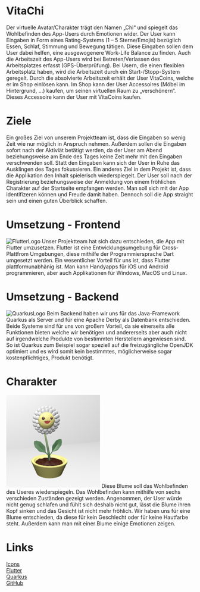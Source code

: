# VitaChi
Der virtuelle Avatar/Charakter trägt den Namen „Chi“ und spiegelt das Wohlbefinden des App-Users durch Emotionen wider. Der User kann Eingaben in Form eines Rating-Systems (1 – 5 Sterne/Emojis) bezüglich Essen, Schlaf, Stimmung und Bewegung tätigen.
Diese Eingaben sollen dem User dabei helfen, eine ausgewogenere Work-Life Balance zu finden.
Auch die Arbeitszeit des App-Users wird bei Betreten/Verlassen des Arbeitsplatzes erfasst (GPS-Überprüfung). Bei Usern, die einen flexiblen Arbeitsplatz haben, wird die Arbeitszeit durch ein Start-/Stopp-System geregelt. Durch die absolvierte Arbeitszeit erhält der User VitaCoins, welche er im Shop einlösen kann.
Im Shop kann der User Accessoires (Möbel im Hintergrund, …) kaufen, um seinen virtuellen Raum zu „verschönern“. Dieses Accessoire kann der User mit VitaCoins kaufen.

# Ziele
Ein großes Ziel von unserem Projektteam ist, dass die Eingaben so wenig Zeit wie nur möglich in Anspruch nehmen. Außerdem sollen die Eingaben sofort nach der Aktiviät betätigt werden, da der User am Abend beziehungsweise am Ende des Tages keine Zeit mehr mit den Eingaben verschwenden soll. Statt den Eingaben kann sich der User in Ruhe das Ausklingen des Tages fokussieren. 
Ein anderes Ziel in dem Projekt ist, dass die Applikation den Inhalt spielerisch wiederspiegelt. Der User soll nach der Registrierung beziehungsweise der Anmeldung von einem fröhlichen Charakter auf der Startseite empfangen werden. Man soll sich mit der App identifizeren können und Freude damit haben. Dennoch soll die App straight sein und einen guten Überblick schaffen.

# Umsetzung - Frontend
<img src="http://dartapps.de/wp-content/uploads/2020/01/Google-flutter-logo.png" alt="FlutterLogo" width="20%">
Unser Projektteam hat sich dazu entschieden, die App mit Flutter umzusetzen. Flutter ist eine Entwicklungsumgebung für Cross-Plattfrom Umgebungen, diese mithilfe der Programmiersprache Dart umgesetzt werden. Ein wesentlicher Vorteil für uns ist, dass Flutter plattformunabhänig ist. Man kann Handyapps für iOS und Android programmieren, aber auch Applikationen für Windows, MacOS und Linux.

# Umsetzung - Backend
<img src="https://design.jboss.org/quarkus/logo/final/PNG/quarkus_logo_horizontal_rgb_1280px_default.png" alt="QuarkusLogo" width="20%">
Beim Backend haben wir uns für das Java-Framework Quarkus als Server und für eine Apache Derby als Datenbank entschieden. Beide Systeme sind für uns von großem Vorteil, da sie einerseits alle Funktionen bieten welche wir benötigen und andererseits aber auch nicht auf irgendwelche Produkte von bestimmten Herstellern angewiesen sind. So ist Quarkus zum Beispiel sogar speziell auf die freizugängliche OpenJDK optimiert und es wird somit kein bestimmtes, möglicherweise sogar kostenpflichtiges, Produkt benötigt.

# Charakter
<img src="https://github.com/MoBoldi/VitaChi/blob/main/Avatar/Prototyp_Screenshot_1.12.20.png" alt="Avatar" width="50%">
Diese Blume soll das Wohlbefinden des Useres wiederspiegeln. Das Wohlbefinden kann mithilfe von sechs verschieden Zuständen gezeigt werden. Angenommen, der User würde nicht genug schlafen und fühlt sich deshalb nicht gut, lässt die Blume ihren Kopf sinken und das Gesicht ist nicht mehr fröhlich. Wir haben uns für eine Blume entschieden, da diese für kein Geschlecht oder für keine Hautfarbe steht. Außerdem kann man mit einer Blume einige Emotionen zeigen.

# Links
[Icons](https://www.flaticon.com/)
<br>
[Flutter](https://flutter.dev/?gclid=CjwKCAiAt9z-BRBCEiwA_bWv-P93qm_ItTqfahTQpCUkUXi8Gk4VAFNDefTOr1ZZX6n5LvVIEpmCyxoCTb4QAvD_BwE&gclsrc=aw.ds)
<br>
[Quarkus](https://quarkus.io/)
<br>
[GitHub](https://github.com/MoBoldi/VitaChi)
